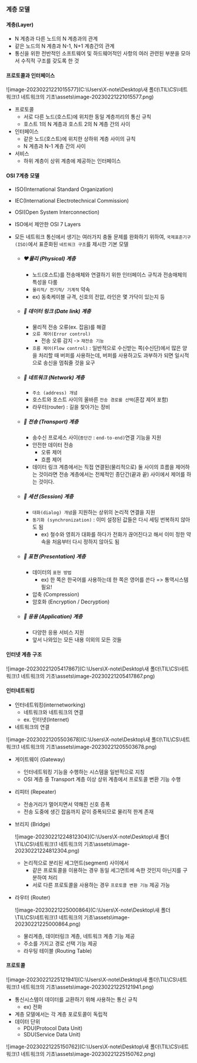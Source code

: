 ### 계층 모델

#### 계층(Layer)

- N 계층과 다른 노드의 N 계층과의 관계
- 같은 노드의 N 계층과 N-1, N+1 계층간의 관계
- 통신을 위한 전반적인 소프트웨어 및 하드웨어적인 사항의 여러 관련된 부분을 모아서 수직적 구조를 갖도록 한 것



#### 프로토콜과 인터페이스

![image-20230221221015577](C:\Users\X-note\Desktop\새 폴더\TIL\CS\네트워크\1 네트워크의 기초\assets\image-20230221221015577.png)

- 프로토콜
  - 서로 다른 노드(호스트)에 위치한 동일 계층끼리의 통신 규칙
  - 호스트 1의 N 계층과 호스트 2의 N 계층 간의 사이
- 인터페이스
  - 같은 노드(호스트)에 위치한 상하위 계층 사이의 규칙
  - N 계층과 N-1 계층 간의 사이
- 서비스
  - 하위 계층이 상위 계층에 제공하는 인터페이스



#### OSI 7계층 모델

- ISO(International Standard Organization) 

- IEC(International Electrotechnical Commission) 

- OSI(Open System Interconnection)

- ISO에서 제안한 OSI 7 Layers

- 모든 네트워크 통신에서 생기는 여러가지 충돌 문제를 완화하기 위하여, `국제표준기구(ISO)`에서 표준화된 `네트워크 구조`를 제시한 기본 모델

  - ##### ❤️물리 (Physical) 계층

    - 노드(호스트)를 전송매체와 연결하기 위한 인터페이스 규칙과 전송매체의 특성을 다룸
    - `물리적/ 전기적/ 기계적` 약속
    - ex) 동축케이블 규격, 신호의 전압, 라인은 몇 가닥이 있는지 등 

  - ##### 🧡 데이터 링크 (Date link) 계층

    - 물리적 전송 오류(ex. 잡음)를 해결
    - `오류 제어(Error control)`
      - 전송 오류 감지 -> `재전송 기능`
    - `흐름 제어(Flow control)` : 일반적으로 수신받는 쪽(수신단)에서 많은 양을 처리할 때 버퍼를 사용하는데, 버퍼를 사용하고도 과부하가 되면 일시적으로 송신을 멈춰줄 것을 요구

  - ##### 💛 네트워크 (Network) 계층

    - `주소 (address) 개념`
    - 호스트와 호스트 사이의 올바른 `전송 경로를 선택`(혼잡 제어 포함)
    - 라우터(router) : 길을 찾아가는 장비

  - ##### 💚 전송 (Transport) 계층

    - 송수신 프로세스 사이(`종단간` : `end-to-end)`연결 기능을 지원
    - 안전한 데이터 전송
      - 오류 제어
      - 흐름 제어
    - 데이터 링크 계층에서는 직접 연결된(물리적으로) 둘 사이의 흐름을 제어하는 것이라면 전송 계층에서는 전체적인 종단간(끝과 끝) 사이에서 제어를 하는 것이다.

  - ##### 💙 세션 (Session) 계층

    - `대화(dialog) 개념`을 지원하는 상위의 논리적 연결을 지원
    - `동기화 (synchronization)` : 이미 설정된 값들은 다시 세팅 번복하지 않아도 됨
      - ex) 철수와 영희가 대화를 하다가 전화가 끊어진다고 해서 이미 정한 약속을 처음부터 다시 정하지 않아도 됨

  - ##### 💜 표현 (Presentation) 계층

    - 데이터의 `표현 방법`
      - ex) 한 쪽은 한국어를 사용하는데 한 쪽은 영어를 쓴다 => 통역시스템 필요!
    - 압축 (Compression)
    - 암호화 (Encryption / Decryption)

  - ##### 🤎 응용 (Application) 계층

    - 다양한 응용 서비스 지원
    - 앞서 나와있는 모든 내용 이외의 모든 것들



#### 인터넷 계층 구조

![image-20230221205417867](C:\Users\X-note\Desktop\새 폴더\TIL\CS\네트워크\1 네트워크의 기초\assets\image-20230221205417867.png)



#### 인터네트워킹

- 인터네트워킹(internetworking)
  - 네트워크와 네트워크의 연결
  - ex. 인터넷(Internet)
- 네트워크의 연결

![image-20230221205503678](C:\Users\X-note\Desktop\새 폴더\TIL\CS\네트워크\1 네트워크의 기초\assets\image-20230221205503678.png)

- 게이트웨이 (Gateway)
  - 인터네트워킹 기능을 수행하는 시스템을 일반적으로 지칭
  - OSI 계층 중 Transport 계층 이상 상위 계층에서 프로토콜 변환 기능 수행
- 리피터 (Repeater)
  - 전송거리가 멀어지면서 약해진 신호 증폭
  - 전송 도중에 생긴 잡음까지 같이 증폭되므로 물리적 한계 존재

- 브리지 (Bridge)

  ![image-20230221224812304](C:\Users\X-note\Desktop\새 폴더\TIL\CS\네트워크\1 네트워크의 기초\assets\image-20230221224812304.png)

  - 논리적으로 분리된 세그먼트(segment) 사이에서
    - 같은 프로토콜을 이용하는 경우 동일 세그먼트에 속한 것인지 아닌지를 구분하여 처리
    - 서로 다른 프로토콜을 사용하는 경우 `프로토콜 변환 기능` 제공 가능

- 라우터 (Router)

  ![image-20230221225000864](C:\Users\X-note\Desktop\새 폴더\TIL\CS\네트워크\1 네트워크의 기초\assets\image-20230221225000864.png)

  - 물리계층, 데이터링크 계층, 네트워크 계층 기능 제공
  - 주소를 가지고 경로 선택 기능 제공
  - 라우팅 테이블 (Routing Table)



#### 프로토콜

![image-20230221225121941](C:\Users\X-note\Desktop\새 폴더\TIL\CS\네트워크\1 네트워크의 기초\assets\image-20230221225121941.png)

- 통신시스템이 데이터를 교환하기 위해 사용하는 통신 규칙
  - ex) 전화
- 계층 모델에서는 각 계층 포로토콜이 독립적
- 데이터 단위
  - PDU(Protocol Data Unit)
  - SDU(Service Data Unit)

![image-20230221225150762](C:\Users\X-note\Desktop\새 폴더\TIL\CS\네트워크\1 네트워크의 기초\assets\image-20230221225150762.png)